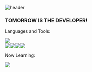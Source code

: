 ![header](https://capsule-render.vercel.app/api?type=slice&color=gradient&text=%20JIMINPARK%20%20&height=200&fontSize=100)

### TOMORROW IS THE DEVELOPER!

Languages and Tools:

<img src="https://img.shields.io/badge/JavaScript-F7DF1E?style=flat-square&logo=JavaScript&logoColor=white"/><br><img src="https://img.shields.io/badge/CSS-1572B6?style=flat-square&logo=CSS3&logoColor=white"/><img src="https://img.shields.io/badge/Python-3776AB?style=flat-square&logo=Python&logoColor=white"/><img src="https://img.shields.io/badge/MongoDB-47A248?style=flat-square&logo=MongoDB&logoColor=white"/><img src="https://img.shields.io/badge/Git-F05032?style=flat-square&logo=Git&logoColor=white"/>

Now Learning:

<img src="https://img.shields.io/badge/React-61DAFB?style=flat-square&logo=React&logoColor=white"/>

